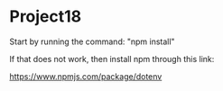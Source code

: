 ﻿# Project18

 Start by running the command:
 "npm install"

 If that does not work, then install npm through this link:

 https://www.npmjs.com/package/dotenv
